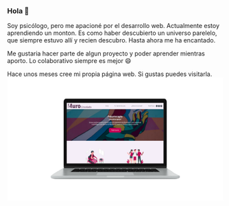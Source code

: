 ### Hola 👋 

Soy psicólogo, pero me apacioné por el desarrollo web. Actualmente estoy aprendiendo un monton. Es como haber descubierto un universo parelelo, que siempre estuvo allí y recien descubro. Hasta ahora me ha encantado.

Me gustaria hacer parte de algun proyecto y poder aprender mientras aporto. Lo colaborativo siempre es mejor 😄

Hace unos meses cree mi propia página web. Si gustas puedes visitarla.
<img  src='./murocincelado.png'>

<!--
**jmilo13/jmilo13** is a ✨ _special_ ✨ repository because its `README.md` (this file) appears on your GitHub profile.

Here are some ideas to get you started:

- 🔭 I’m currently working on ...
- 🌱 I’m currently learning ...
- 👯 I’m looking to collaborate on ...
- 🤔 I’m looking for help with ...
- 💬 Ask me about ...
- 📫 How to reach me: ...
- 😄 Pronouns: ...
- ⚡ Fun fact: ...
-->
